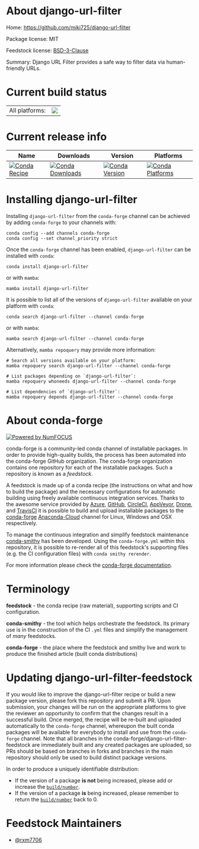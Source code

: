 About django-url-filter
=======================

Home: https://github.com/miki725/django-url-filter

Package license: MIT

Feedstock license: [BSD-3-Clause](https://github.com/conda-forge/django-url-filter-feedstock/blob/main/LICENSE.txt)

Summary: Django URL Filter provides a safe way to filter data via human-friendly URLs.

Current build status
====================


<table><tr><td>All platforms:</td>
    <td>
      <a href="https://dev.azure.com/conda-forge/feedstock-builds/_build/latest?definitionId=18330&branchName=main">
        <img src="https://dev.azure.com/conda-forge/feedstock-builds/_apis/build/status/django-url-filter-feedstock?branchName=main">
      </a>
    </td>
  </tr>
</table>

Current release info
====================

| Name | Downloads | Version | Platforms |
| --- | --- | --- | --- |
| [![Conda Recipe](https://img.shields.io/badge/recipe-django--url--filter-green.svg)](https://anaconda.org/conda-forge/django-url-filter) | [![Conda Downloads](https://img.shields.io/conda/dn/conda-forge/django-url-filter.svg)](https://anaconda.org/conda-forge/django-url-filter) | [![Conda Version](https://img.shields.io/conda/vn/conda-forge/django-url-filter.svg)](https://anaconda.org/conda-forge/django-url-filter) | [![Conda Platforms](https://img.shields.io/conda/pn/conda-forge/django-url-filter.svg)](https://anaconda.org/conda-forge/django-url-filter) |

Installing django-url-filter
============================

Installing `django-url-filter` from the `conda-forge` channel can be achieved by adding `conda-forge` to your channels with:

```
conda config --add channels conda-forge
conda config --set channel_priority strict
```

Once the `conda-forge` channel has been enabled, `django-url-filter` can be installed with `conda`:

```
conda install django-url-filter
```

or with `mamba`:

```
mamba install django-url-filter
```

It is possible to list all of the versions of `django-url-filter` available on your platform with `conda`:

```
conda search django-url-filter --channel conda-forge
```

or with `mamba`:

```
mamba search django-url-filter --channel conda-forge
```

Alternatively, `mamba repoquery` may provide more information:

```
# Search all versions available on your platform:
mamba repoquery search django-url-filter --channel conda-forge

# List packages depending on `django-url-filter`:
mamba repoquery whoneeds django-url-filter --channel conda-forge

# List dependencies of `django-url-filter`:
mamba repoquery depends django-url-filter --channel conda-forge
```


About conda-forge
=================

[![Powered by
NumFOCUS](https://img.shields.io/badge/powered%20by-NumFOCUS-orange.svg?style=flat&colorA=E1523D&colorB=007D8A)](https://numfocus.org)

conda-forge is a community-led conda channel of installable packages.
In order to provide high-quality builds, the process has been automated into the
conda-forge GitHub organization. The conda-forge organization contains one repository
for each of the installable packages. Such a repository is known as a *feedstock*.

A feedstock is made up of a conda recipe (the instructions on what and how to build
the package) and the necessary configurations for automatic building using freely
available continuous integration services. Thanks to the awesome service provided by
[Azure](https://azure.microsoft.com/en-us/services/devops/), [GitHub](https://github.com/),
[CircleCI](https://circleci.com/), [AppVeyor](https://www.appveyor.com/),
[Drone](https://cloud.drone.io/welcome), and [TravisCI](https://travis-ci.com/)
it is possible to build and upload installable packages to the
[conda-forge](https://anaconda.org/conda-forge) [Anaconda-Cloud](https://anaconda.org/)
channel for Linux, Windows and OSX respectively.

To manage the continuous integration and simplify feedstock maintenance
[conda-smithy](https://github.com/conda-forge/conda-smithy) has been developed.
Using the ``conda-forge.yml`` within this repository, it is possible to re-render all of
this feedstock's supporting files (e.g. the CI configuration files) with ``conda smithy rerender``.

For more information please check the [conda-forge documentation](https://conda-forge.org/docs/).

Terminology
===========

**feedstock** - the conda recipe (raw material), supporting scripts and CI configuration.

**conda-smithy** - the tool which helps orchestrate the feedstock.
                   Its primary use is in the construction of the CI ``.yml`` files
                   and simplify the management of *many* feedstocks.

**conda-forge** - the place where the feedstock and smithy live and work to
                  produce the finished article (built conda distributions)


Updating django-url-filter-feedstock
====================================

If you would like to improve the django-url-filter recipe or build a new
package version, please fork this repository and submit a PR. Upon submission,
your changes will be run on the appropriate platforms to give the reviewer an
opportunity to confirm that the changes result in a successful build. Once
merged, the recipe will be re-built and uploaded automatically to the
`conda-forge` channel, whereupon the built conda packages will be available for
everybody to install and use from the `conda-forge` channel.
Note that all branches in the conda-forge/django-url-filter-feedstock are
immediately built and any created packages are uploaded, so PRs should be based
on branches in forks and branches in the main repository should only be used to
build distinct package versions.

In order to produce a uniquely identifiable distribution:
 * If the version of a package **is not** being increased, please add or increase
   the [``build/number``](https://docs.conda.io/projects/conda-build/en/latest/resources/define-metadata.html#build-number-and-string).
 * If the version of a package **is** being increased, please remember to return
   the [``build/number``](https://docs.conda.io/projects/conda-build/en/latest/resources/define-metadata.html#build-number-and-string)
   back to 0.

Feedstock Maintainers
=====================

* [@rxm7706](https://github.com/rxm7706/)

